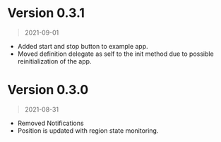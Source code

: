 # Version 0.3.1
> 2021-09-01
- Added start and stop button to example app.
- Moved definition delegate as self to the init method due to possible reinitialization of the app.

# Version 0.3.0
> 2021-08-31
- Removed Notifications
- Position is updated with region state monitoring.
